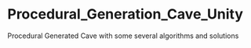 # Procedural_Generation_Cave_Unity
 Procedural Generated Cave with some several algorithms and solutions

